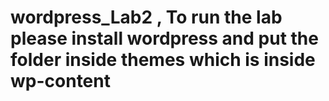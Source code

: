 # wordpress_Lab2 , To run the lab please install wordpress and put the folder inside themes which is inside wp-content
